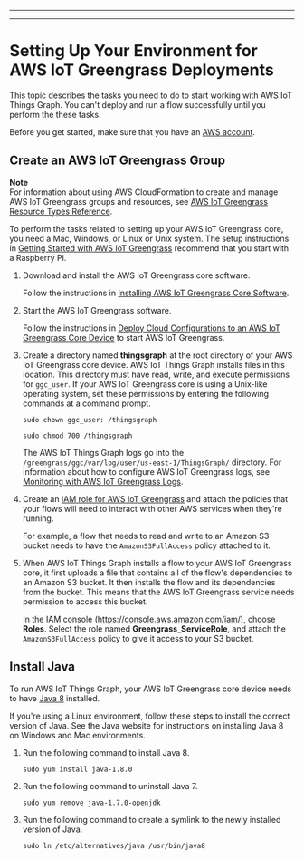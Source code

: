 --------

--------

# Setting Up Your Environment for AWS IoT Greengrass Deployments<a name="iot-tg-gs-environment"></a>

This topic describes the tasks you need to do to start working with AWS IoT Things Graph\. You can't deploy and run a flow successfully until you perform the these tasks\. 

Before you get started, make sure that you have an [AWS account](http://aws.amazon.com)\.

## Create an AWS IoT Greengrass Group<a name="iot-tg-gs-environment-gg"></a>

**Note**  
For information about using AWS CloudFormation to create and manage AWS IoT Greengrass groups and resources, see [AWS IoT Greengrass Resource Types Reference](https://docs.aws.amazon.com/AWSCloudFormation/latest/UserGuide/cfn-reference-greengrass.html)\.

To perform the tasks related to setting up your AWS IoT Greengrass core, you need a Mac, Windows, or Linux or Unix system\. The setup instructions in [Getting Started with AWS IoT Greengrass](https://docs.aws.amazon.com/greengrass/latest/developerguide/gg-gs.html) recommend that you start with a Raspberry Pi\.

1. Download and install the AWS IoT Greengrass core software\.

   Follow the instructions in [Installing AWS IoT Greengrass Core Software](https://docs.aws.amazon.com/greengrass/latest/developerguide/module2.html)\.

1. Start the AWS IoT Greengrass software\.

   Follow the instructions in [Deploy Cloud Configurations to an AWS IoT Greengrass Core Device](https://docs.aws.amazon.com/greengrass/latest/developerguide/configs-core.html) to start AWS IoT Greengrass\.

1. Create a directory named **thingsgraph** at the root directory of your AWS IoT Greengrass core device\. AWS IoT Things Graph installs files in this location\. This directory must have read, write, and execute permissions for `ggc_user`\. If your AWS IoT Greengrass core is using a Unix\-like operating system, set these permissions by entering the following commands at a command prompt\.

   `sudo chown ggc_user: /thingsgraph`

   `sudo chmod 700 /thingsgraph`

   The AWS IoT Things Graph logs go into the `/greengrass/ggc/var/log/user/us-east-1/ThingsGraph/` directory\. For information about how to configure AWS IoT Greengrass logs, see [Monitoring with AWS IoT Greengrass Logs](https://docs.aws.amazon.com/greengrass/latest/developerguide/greengrass-logs-overview.html)\.

1. Create an [IAM role for AWS IoT Greengrass](https://docs.aws.amazon.com/greengrass/latest/developerguide/config-iam-roles.html) and attach the policies that your flows will need to interact with other AWS services when they're running\. 

   For example, a flow that needs to read and write to an Amazon S3 bucket needs to have the `AmazonS3FullAccess` policy attached to it\. 

1. When AWS IoT Things Graph installs a flow to your AWS IoT Greengrass core, it first uploads a file that contains all of the flow's dependencies to an Amazon S3 bucket\. It then installs the flow and its dependencies from the bucket\. This means that the AWS IoT Greengrass service needs permission to access this bucket\. 

   In the IAM console \([https://console\.aws\.amazon\.com/iam/](https://console.aws.amazon.com/iam/)\), choose **Roles**\. Select the role named **Greengrass\_ServiceRole**, and attach the `AmazonS3FullAccess` policy to give it access to your S3 bucket\.

## Install Java<a name="iot-tg-gs-environment-java"></a>

To run AWS IoT Things Graph, your AWS IoT Greengrass core device needs to have [Java 8](https://www.java.com/en/download/) installed\. 

If you're using a Linux environment, follow these steps to install the correct version of Java\. See the Java website for instructions on installing Java 8 on Windows and Mac environments\.

1. Run the following command to install Java 8\.

   `sudo yum install java-1.8.0`

1. Run the following command to uninstall Java 7\.

   `sudo yum remove java-1.7.0-openjdk`

1. Run the following command to create a symlink to the newly installed version of Java\.

   `sudo ln /etc/alternatives/java /usr/bin/java8`